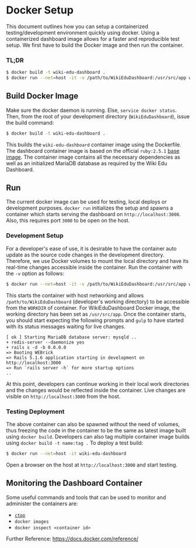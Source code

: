 # Docker Setup

This document outlines how you can setup a containerized testing/development environment quickly using docker. Using a containerized dashboard image allows for a faster and reproducible test setup. We first have to build the Docker image and then run the container.

### TL;DR
```sh
$ docker build -t wiki-edu-dashboard .
$ docker run --net=host -it -v /path/to/WikiEduDashboard:/usr/src/app wiki-edu-dashboard
```

## Build Docker Image

Make sure the docker daemon is running. Else, `service docker status`. Then, from the root of your development directory (`WikiEduDashboard`), issue the build command:
 ```sh
 $ docker build -t wiki-edu-dashboard .
 ```
 This builds the `wiki-edu-dashboard` container image using the Dockerfile. The dashboard container image is based on the official `ruby:2.5.1` [base image](https://hub.docker.com/_/ruby/). The container image contains all the necessary dependencies as well as an initialized MariaDB database as required by the Wiki Edu Dashboard.

## Run
The current docker image can be used for testing, local deploys or development purposes. `docker run` initializes the setup and spawns a container which starts serving the dashboard on `http://localhost:3000`. Also, this requires port `3000` to be open on the host.

### Development Setup
For a developer's ease of use, it is desirable to have the container auto update as the source code changes in the development directory. Therefore, we use Docker volumes to mount the local directory and have its real-time changes accessible inside the container. Run the container with the `-v` option as follows:
 ```sh
 $ docker run --net=host -it -v /path/to/WikiEduDashboard:/usr/src/app wiki-edu-dashboard
```
This starts the container with host networking and allows `/path/to/WikiEduDashboard` (developer's working directory) to be accessible from the `WORKDIR` of container. For WikiEduDashboard Docker image, the working directory has been set as `/usr/src/app`. Once the container starts, you should start expecting the following prompts and `gulp` to have started with its status messages waiting for live changes.
```
[ ok ] Starting MariaDB database server: mysqld ..
+ redis-server --daemonize yes
+ rails s -d -b 0.0.0.0
=> Booting WEBrick
=> Rails 5.1.6 application starting in development on http://localhost:3000
=> Run `rails server -h` for more startup options
..
```
At this point, developers can continue working in their local work directories and the changes would be reflected inside the container. Live changes are visible on `http://localhost:3000` from the host.

### Testing Deployment
The above container can also be spawned without the need of volumes, thus freezing the code in the container to be the same as latest image built using `docker build`. Developers can also tag multiple container image builds using `docker build -t name:tag .` To deploy a test build:

```sh
$ docker run --net=host -it wiki-edu-dashboard
```

Open a browser on the host at `http://localhost:3000` and start testing.

## Monitoring the Dashboard Container
Some useful commands and tools that can be used to monitor and administer the containers are:
  * [`ctop`](https://github.com/bcicen/ctop)
  * `docker images`
  * `docker inspect <container id>`

Further Reference: https://docs.docker.com/reference/

